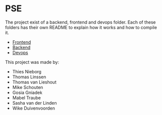 # PSE
The project exist of a backend, frontend and devops folder. Each of these folders has their own README to explain how it works and how to compile it.
- [Frontend](/frontend-vue/README.md)
- [Backend](/pse_backend/README.md)
- [Devops](/devops/README.md)

This project was made by:
- Thies Nieborg
- Thomas Linssen
- Thomas van Lieshout
- Mike Schouten
- Gosia Gniadek
- Mabel Traube
- Sasha van der Linden
- Wike Duivenvoorden

